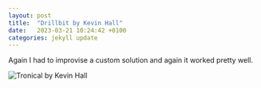 ```yaml
---
layout: post
title:  "Drillbit by Kevin Hall"
date:   2023-03-21 10:24:42 +0100
categories: jekyll update
---
```

Again I had to improvise a custom solution and again it worked pretty well.

![Tronical by Kevin Hall](https://lh3.googleusercontent.com/DvwVN1bYLmslSWyDf5gxa5u7E-gqye7mz4HS2pWA7DcvDYtsyu_qSrR3UuBdogZWoW2dwWdfy9hRj9S8X2xjWAckHfrMoSzY1IEo-1UClXCycZiejdwfIwkqoZNR-fUf3c8SMI30Lg=w2400)&nbsp;



[jekyll-docs]: https://jekyllrb.com/docs/home
[jekyll-gh]:   https://github.com/jekyll/jekyll
[jekyll-talk]: https://talk.jekyllrb.com/

